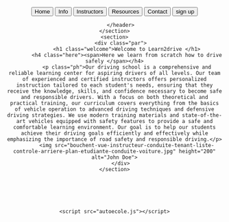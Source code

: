<!DOCTYPE html>
<html lang="en">
<head>
    <meta charset="UTF-8">
    <meta http-equiv="X-UA-Compatible" content="IE=edge">
    <meta name="viewport" content="width=device-width, initial-scale=1.0">
    <link rel="stylesheet" href="autoecole.css">
    <link rel="shortcut icon" href="taxi.png">
    <title>Learn2drive</title>
</head>
<body>
    <section>
        <header>
            <div class="sq">
                <input type="submit" id="home" value="Home">
                <input type="submit" id="info" value="Info">
                <input type="submit" id="instructors" value="Instructors">
                <input type="submit" id="resources" value="Resources">
                <input type="submit" id="contact" value="Contact">
                <input type="submit" id="sign" value="sign up">
            </div>

           
        </header>
    </section>
    <section>
        <div class="par">
            <h1 class="welcome">Welcome to Learn2drive </h1>
            <h4 class="here"><span>Here we learn from scratch how to drive safely </span></h4>
            <p class="ph">Our driving school is a comprehensive and reliable learning center for aspiring drivers of all levels. Our team of experienced and certified instructors offers personalized instruction tailored to each student's needs, ensuring that they receive the knowledge, skills, and confidence necessary to become safe and responsible drivers. With a focus on both theoretical and practical training, our curriculum covers everything from the basics of vehicle operation to advanced driving techniques and defensive driving strategies. We use modern training materials and state-of-the-art vehicles equipped with safety features to provide a safe and comfortable learning environment. Our goal is to help our students achieve their driving goals efficiently and effectively while emphasizing the importance of road safety and responsible driving.</p>
            <img src="bouchent-vue-instructeur-conduite-tenant-liste-controle-arriere-plan-etudiante-conduite-voiture.jpg" height="200" alt="John Doe">
        </div>
    </section>
    





    <script src="autoecole.js"></script>
</body>
</html>
